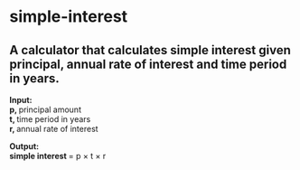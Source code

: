 # simple-interest

## <b> A calculator that calculates simple interest given principal, annual rate of interest and time period in years. </b>

<b> Input: </b> <br>
   <b> p, </b> principal amount <br>
   <b> t, </b> time period in years <br>
   <b> r, </b> annual rate of interest <br>
   
<b> Output: </b> <br>
   <b> simple interest </b> = p &times; t &times; r <br>

